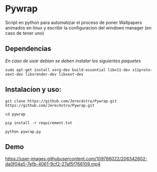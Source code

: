 # Pywrap
Script en python para automatizar el proceso de poner Wallpapers animados en linux y escribir la configuracion del windows manager (en caso de tener uno)



## Dependencias 

_En caso de usar debian se deben instalar los siguientes paquetes_

``` sudo apt-get install xorg-dev build-essential libx11-dev x11proto-xext-dev libxrender-dev libxext-dev ```

## Instalacíon y uso:
``` git clone https://github.com/Jerec4stro/Pywrap.git https://github.com/Jerec4stro/Pywrap.git ``` <br>

``` cd pywrap ```<br>

``` pip install -r requirement.txt ```<br>

``` python pywrap.py ```<br>

## Demo
https://user-images.githubusercontent.com/109766022/206342802-da0f04a5-7efb-4061-9cf2-27af5f766109.mp4
